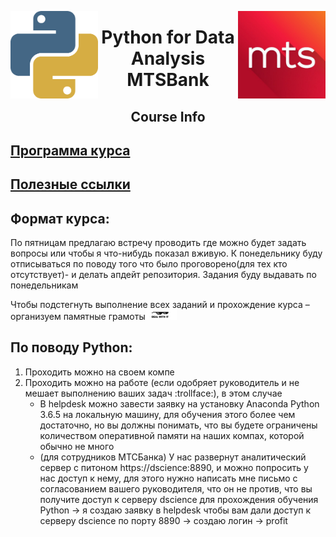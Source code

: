 <img src="imgs/python.png" align="left" height="140" width="140"><img src="imgs/mts.jpeg" align="right" height="140" width="140"><center><h1> Python for Data Analysis MTSBank</h1><h2>Course Info</h2></center>

## [Программа курса](https://github.com/vboyadzhi/python-for-data-analysis-2018/blob/master/Syllabus.md)

## [Полезные ссылки](https://github.com/vboyadzhi/python-for-data-analysis-2018/blob/master/Useful.md)

## Формат курса:
По пятницам предлагаю встречу проводить где можно будет задать вопросы или чтобы я что-нибудь показал вживую. К понедельнику буду отписываться по поводу того что было проговорено(для тех кто отсутствует)- и делать апдейт репозитория. 
Задания буду выдавать по понедельникам
 
Чтобы подстегнуть выполнение всех заданий и прохождение курса – организуем памятные грамоты<img src="imgs/deal-with-it.png" width="10%"> 
 
## По поводу Python:
1. Проходить можно на своем компе
2. Проходить можно на работе (если одобряет руководитель и не мешает выполнению ваших задач 
:trollface:), в этом случае
	* В helpdesk можно завести заявку на установку Anaconda Python 3.6.5 на локальную машину, для обучения этого более чем достаточно, но вы должны понимать, что вы будете ограничены количеством оперативной памяти на наших компах, которой обычно не много
	* (для сотрудников МТСБанка) У нас развернут аналитический сервер с питоном https://dscience:8890, и можно попросить у нас доступ к нему, для этого нужно написать мне письмо с согласованием вашего руководителя, что он не против, что вы получите доступ к серверу dscience для прохождения обучения Python -> я создаю заявку в helpdesk чтобы вам дали доступ к серверу dscience по порту 8890 -> создаю логин -> profit
